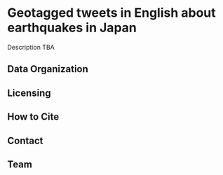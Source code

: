 # Geotagged tweets in English about earthquakes in Japan

Description TBA

## Data Organization

## Licensing

## How to Cite

## Contact

## Team
